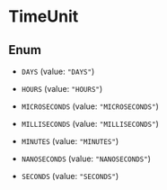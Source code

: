 

# TimeUnit

## Enum


* `DAYS` (value: `"DAYS"`)

* `HOURS` (value: `"HOURS"`)

* `MICROSECONDS` (value: `"MICROSECONDS"`)

* `MILLISECONDS` (value: `"MILLISECONDS"`)

* `MINUTES` (value: `"MINUTES"`)

* `NANOSECONDS` (value: `"NANOSECONDS"`)

* `SECONDS` (value: `"SECONDS"`)



